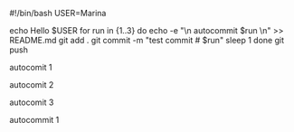 #!/bin/bash
USER=Marina

echo Hello $USER
for run in {1..3}
do
echo -e "\n autocommit $run \n" >> README.md
git add .
git commit -m "test commit # $run"
sleep 1
done
git push


 autocomit 1 


 autocomit 2 


 autocomit 3 


 autocommit 1 

